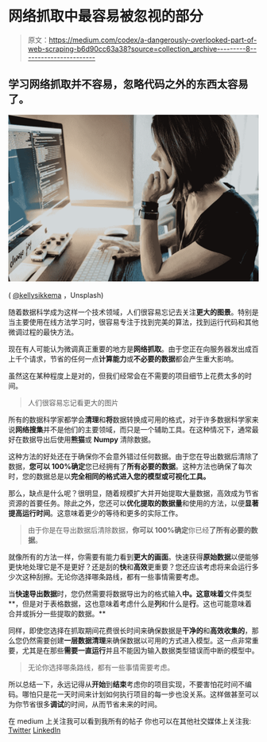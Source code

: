 # 网络抓取中最容易被忽视的部分

> 原文：<https://medium.com/codex/a-dangerously-overlooked-part-of-web-scraping-b6d90cc63a38?source=collection_archive---------8----------------------->

## 学习网络抓取并不容易，忽略代码之外的东西太容易了。

![](img/35038cc49ac6badf1621df525138410f.png)

( [@kellysikkema](http://twitter.com/kellysikkema) ，Unsplash)

随着数据科学成为这样一个技术领域，人们很容易忘记去关注**更大的图景**。特别是当主要使用在线方法学习时，很容易专注于找到完美的算法，找到运行代码和其他微调过程的最快方法。

现在有人可能认为微调真正重要的地方是**网络抓取**。由于您正在向服务器发出成百上千个请求，节省的任何一点**计算能力**或**不必要的数据**都会产生重大影响。

虽然这在某种程度上是对的，但我们经常会在不需要的项目细节上花费太多的时间。

> 人们很容易忘记看更大的图片

所有的数据科学家都学会**清理**和**将**数据转换成可用的格式，对于许多数据科学家来说**网络搜集**并不是他们的主要领域，而只是一个辅助工具。在这种情况下，通常最好在数据导出后使用**熊猫**或 **Numpy** 清除数据。

这种方法的好处还在于确保你不会意外错过任何数据。由于您在导出数据后清除了数据，**您可以 100%确定**您已经拥有了**所有必要的数据**。这种方法也确保了每次时，您的数据总是以**完全相同的格式进入您的模型或可视化工具。**

那么，缺点是什么呢？很明显，随着规模扩大并开始提取大量数据，高效成为节省资源的首要任务。除此之外，您还可以**优化提取的数据量**和使用的方法，以便**显著提高运行时间**。这意味着更少的等待和更多的实际工作。

> 由于你是在导出数据后清除数据，**你可以 100%确定**你已经**了所有必要的数据**。

就像所有的方法一样，你需要有能力看到**更大的画面**。快速获得**原始数据**以便能够更快地处理它是不是更好？还是刮的**快**和**高效**更重要？您还应该考虑将来会运行多少次这种刮擦。无论你选择哪条路线，都有一些事情需要考虑。

当**快速导出数据**时，您仍然需要将数据导出为的格式输入**中。这意味着**文件类型**，但是对于表格数据，这也意味着考虑什么是**列**和什么是**行**。这也可能意味着合并或拆分一些提取的数据。**

同样，即使您选择在抓取期间花费很长时间来确保数据是**干净的**和**高效收集的**，那么您仍然需要创建**一层数据清理**来确保数据以可用的方式进入模型。这一点非常重要，尤其是在那些**需要一直运行**并且不能因为输入数据类型错误而中断的模型中。

> 无论你选择哪条路线，都有一些事情需要考虑。

所以总结一下，永远记得从**开始**到**结束**考虑你的项目实现，不要害怕花时间不编码。哪怕只是花一天时间来计划如何执行项目的每一步也没关系。这样做甚至可以为你节省很多**调试**的时间，从而节省未来的时间。

在 medium 上关注我可以看到我所有的帖子
你也可以在其他社交媒体上关注我:
[Twitter](https://twitter.com/kaarlsamu)
[LinkedIn](https://www.linkedin.com/in/samu-kaarlela/)